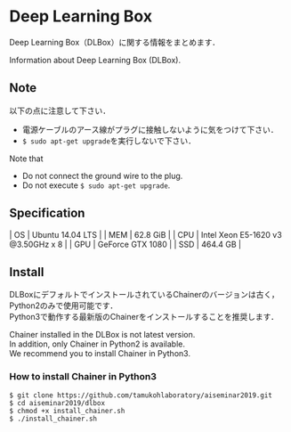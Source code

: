 # Deep Learning Box

Deep Learning Box（DLBox）に関する情報をまとめます．

Information about Deep Learning Box (DLBox).


## Note
以下の点に注意して下さい．

* 電源ケーブルのアース線がプラグに接触しないように気をつけて下さい．
* ```$ sudo apt-get upgrade```を実行しないで下さい．

Note that

* Do not connect the ground wire to the plug.
* Do not execute ```$ sudo apt-get upgrade```.


## Specification

| OS    | Ubuntu 14.04 LTS                      |
| MEM   | 62.8 GiB                              |
| CPU   | Intel Xeon E5-1620 v3 @3.50GHz x 8    |
| GPU   | GeForce GTX 1080                      |
| SSD   | 464.4 GB                              |


## Install
DLBoxにデフォルトでインストールされているChainerのバージョンは古く，Python2のみで使用可能です．  
Python3で動作する最新版のChainerをインストールすることを推奨します．

Chainer installed in the DLBox is not latest version.  
In addition, only Chainer in Python2 is available.  
We recommend you to install Chainer in Python3.

### How to install Chainer in Python3

```
$ git clone https://github.com/tamukohlaboratory/aiseminar2019.git
$ cd aiseminar2019/dlbox
$ chmod +x install_chainer.sh
$ ./install_chainer.sh
```